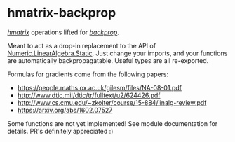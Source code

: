 hmatrix-backprop
================

*[hmatrix][]* operations lifted for *[backprop][]*.

[hmatrix]: http://hackage.haskell.org/package/hmatrix
[backprop]: http://hackage.haskell.org/package/backprop

Meant to act as a drop-in replacement to the API of
[Numeric.LinearAlgebra.Static][static].  Just change your imports, and your
functions are automatically backpropagatable.  Useful types are all
re-exported.

[static]: https://hackage.haskell.org/package/hmatrix-0.18.2.0/docs/Numeric-LinearAlgebra-Static.html

Formulas for gradients come from the following papers:

*   <https://people.maths.ox.ac.uk/gilesm/files/NA-08-01.pdf>
*   <http://www.dtic.mil/dtic/tr/fulltext/u2/624426.pdf>
*   <http://www.cs.cmu.edu/~zkolter/course/15-884/linalg-review.pdf>
*   <https://arxiv.org/abs/1602.07527>

Some functions are not yet implemented!  See module documentation for details.
PR's definitely appreciated :)

